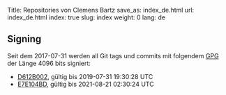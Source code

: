 Title: Repositories von Clemens Bartz
save_as: index_de.html
url: index_de.html
index: true
slug: index
weight: 0
lang: de

## Signing

Seit dem 2017-07-31 werden all Git tags und commits mit folgendem [GPG](https://gnupg.org/) der Länge 4096 bits signiert:

- [D612B002]({static}/keys/D612B002.asc), gültig bis 2019-07-31 19:30:28 UTC
- [E7E104BD]({static}/keys/E7E104BD.asc), gültig bis 2021-08-21 02:30:24 UTC 
